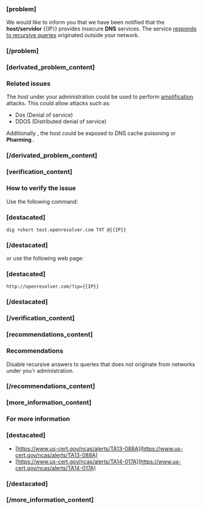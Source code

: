 ### [problem]
We would like to inform you that we have been notified that the **host/servidor** {{IP}} provides insecure **DNS** services. The service  [responds to recursive queries](https://www.us-cert.gov/ncas/alerts/TA13-088A) originated outside your network.
### [/problem]

### [derivated_problem_content]
### Related issues

The *host* under your administration could be used to perform [amplification](https://www.us-cert.gov/ncas/alerts/TA14-017A) attacks. This could allow attacks such as:

* Dos (Denial of service)
* DDOS (Distributed denial of service)

Additionally , the host could be exposed to DNS cache poisoning or **Pharming**..

### [/derivated_problem_content]

### [verification_content]
### How to verify the issue

Use the following command:
### [destacated]
    dig +short test.openresolver.com TXT @{{IP}}
### [/destacated]
or use the following web page:
### [destacated]
    http://openresolver.com/?ip={{IP}}
### [/destacated]

### [/verification_content]
### [recommendations_content]

### Recommendations

Disable recursive answers to queries that does not originate from networks under you'r administration.

### [/recommendations_content]

### [more_information_content]

### For more information
### [destacated]
* [https://www.us-cert.gov/ncas/alerts/TA13-088A](https://www.us-cert.gov/ncas/alerts/TA13-088A)
* [https://www.us-cert.gov/ncas/alerts/TA14-017A](https://www.us-cert.gov/ncas/alerts/TA14-017A)

### [/destacated]
### [/more_information_content]
